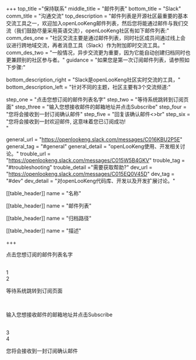 +++
top_title ="保持联系"
middle_title = "邮件列表"
bottom_title = "Slack"
comm_title = "沟通交流"
top_description = "邮件列表是开源社区最重要的基本交流工具之一，欢迎加入openLooKeng邮件列表，然后您将能通过邮件与我们交流（我们鼓励尽量采用英语交流），openLooKeng社区有如下邮件列表:"
comm_des_one = "社区交流主要是通过邮件列表，同时社区成员间通过线上会议进行跨地域交流，再者消息工具（Slack）作为附加即时交流工具。"
comm_des_two = "一般情况，异步交流更为重要，因为它能自动创建归档同时也更兼顾别的社区参与者。"
guidance = "如果您是第一次订阅邮件列表，请参照如下步骤:"

bottom_description_right = "Slack是openLooKeng社区实时交流的工具，"
bottom_description_left = "针对不同的主题，社区主要有3个交流频道:"

step_one = "点击您想订阅的邮件列表名字"
step_two = "等待系统跳转到订阅页面"
step_three = "输入您想接收邮件的邮箱地址并点击Subscribe"
step_four = "您将会接收到一封订阅确认邮件"
step_five = "回复该确认邮件<>br"
step_six = "您将会接收到一封欢迎邮件, 这意味着您已订阅成功!<br>"

general_url = "https://openlookeng.slack.com/messages/C016KBU2P5E"
general_tag = "#general"
general_detail = "openLooKeng使用、开发相关讨论。"
trouble_url = "https://openlookeng.slack.com/messages/C015W5B4GKV"
trouble_tag = "#troubleshooting"
trouble_detail ="需要获取帮助?"
dev_url = "https://openlookeng.slack.com/messages/C015EQ0V45D"
dev_tag = "#dev"
dev_detail = "对openLooKeng代码库、开发以及开发扩展讨论。"

[[table_header]]
    name = "名称"

[[table_header]]
    name = "邮件列表"

[[table_header]]
    name = "归档路径"

[[table_header]]
    name = "描述"

+++
<div class="step-left">
    <div class="step-left-box">
        <p>点击您想订阅的邮件列表名字</p><br>
    </div>
    <div class="step-left-num">
        <span>1</span>
    </div>
    <div class="step-left-line"></div>
</div>
<div class="step-right">
    <div class="step-right-line"></div>
    <div class="step-right-num">
        <span>2</span>
    </div>
    <div class="step-right-box">
        <p>等待系统跳转到订阅页面</p><br>
    </div>
</div>
<div class="step-left">
    <div class="step-left-box">
        <p>输入您想接收邮件的邮箱地址并点击Subscribe</p><br>
    </div>
    <div class="step-left-num">
        <span>3</span>
    </div>
    <div class="step-left-line"></div>
</div>
<div class="step-right last">
    <div class="step-right-line"></div>
    <div class="step-right-num">
        <span>4</span>
    </div>
    <div class="step-right-box">
        <p>您将会接收到一封订阅确认邮件</p><br>
    </div>
</div>
